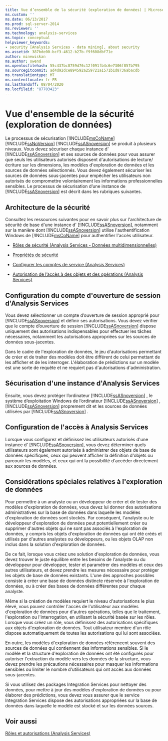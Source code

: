 ```yaml
---
title: Vue d’ensemble de la sécurité (exploration de données) | Microsoft Docs
ms.custom: ''
ms.date: 06/13/2017
ms.prod: sql-server-2014
ms.reviewer: ''
ms.technology: analysis-services
ms.topic: conceptual
helpviewer_keywords:
- security [Analysis Services - data mining], about security
ms.assetid: 387bde00-bcf3-4612-b27b-f9f608dbf71e
author: minewiskan
ms.author: owend
ms.openlocfilehash: 55c437bc8759d76c12f091fb4c6e7306f857b795
ms.sourcegitcommit: ad4d92dce894592a259721a1571b1d8736abacdb
ms.translationtype: MT
ms.contentlocale: fr-FR
ms.lasthandoff: 08/04/2020
ms.locfileid: "87703423"
---
```

# <a name="security-overview-data-mining"></a>Vue d'ensemble de la sécurité (exploration de données)
  Le processus de sécurisation [!INCLUDE[msCoName](../../includes/msconame-md.md)] [!INCLUDE[ssNoVersion](../../includes/ssnoversion-md.md)] [!INCLUDE[ssASnoversion](../../includes/ssasnoversion-md.md)] se produit à plusieurs niveaux. Vous devez sécuriser chaque instance d' [!INCLUDE[ssASnoversion](../../includes/ssasnoversion-md.md)] et ses sources de données pour vous assurer que seuls les utilisateurs autorisés disposent d'autorisations de lecture/écriture sur les dimensions, les modèles d'exploration de données et les sources de données sélectionnés. Vous devez également sécuriser les sources de données sous-jacentes pour empêcher les utilisateurs non autorisés de compromettre volontairement les informations professionnelles sensibles. Le processus de sécurisation d’une instance de [!INCLUDE[ssASnoversion](../../includes/ssasnoversion-md.md)] est décrit dans les rubriques suivantes.  
  
##  <a name="security-architecture"></a><a name="bkmk_Architecture"></a>Architecture de la sécurité  
 Consultez les ressources suivantes pour en savoir plus sur l'architecture de sécurité de base d'une instance d' [!INCLUDE[ssASnoversion](../../includes/ssasnoversion-md.md)], notamment sur la manière dont [!INCLUDE[ssASnoversion](../../includes/ssasnoversion-md.md)] utilise l'authentification Windows de [!INCLUDE[msCoName](../../includes/msconame-md.md)] pour authentifier l'accès utilisateur.  
  
-   [Rôles de sécurité &#40;Analysis Services - Données multidimensionnelles&#41;](../multidimensional-models/olap-logical/security-roles-analysis-services-multidimensional-data.md)  
  
-   [Propriétés de sécurité](../server-properties/security-properties.md)  
  
-   [Configurer les comptes de service &#40;Analysis Services&#41;](../instances/configure-service-accounts-analysis-services.md)  
  
-   [Autorisation de l’accès à des objets et des opérations &#40;Analysis Services&#41;](../multidimensional-models/authorizing-access-to-objects-and-operations-analysis-services.md)  
  
##  <a name="configuring-the-logon-account-for-analysis-services"></a><a name="bkmk_Logon"></a> Configuration du compte d'ouverture de session d'Analysis Services  
 Vous devez sélectionner un compte d’ouverture de session approprié pour [!INCLUDE[ssASnoversion](../../includes/ssasnoversion-md.md)] et définir ses autorisations. Vous devez vérifier que le compte d’ouverture de session [!INCLUDE[ssASnoversion](../../includes/ssasnoversion-md.md)] dispose uniquement des autorisations indispensables pour effectuer les tâches nécessaires, notamment les autorisations appropriées sur les sources de données sous-jacentes.  
  
 Dans le cadre de l'exploration de données, le jeu d'autorisations permettant de créer et de traiter des modèles doit être différent de celui permettant de les afficher et de les interroger. L'élaboration de prédictions sur un modèle est une sorte de requête et ne requiert pas d'autorisations d'administration.  
  
##  <a name="securing-an-analysis-services-instance"></a><a name="bkmk_Instance"></a> Sécurisation d'une instance d'Analysis Services  
 Ensuite, vous devez protéger l’ordinateur [!INCLUDE[ssASnoversion](../../includes/ssasnoversion-md.md)] , le système d’exploitation Windows de l’ordinateur [!INCLUDE[ssASnoversion](../../includes/ssasnoversion-md.md)] , [!INCLUDE[ssASnoversion](../../includes/ssasnoversion-md.md)] proprement dit et les sources de données utilisées par [!INCLUDE[ssASnoversion](../../includes/ssasnoversion-md.md)] .  
  
##  <a name="configuring-access-to-analysis-services"></a><a name="bkmk_Access"></a> Configuration de l'accès à Analysis Services  
 Lorsque vous configurez et définissez les utilisateurs autorisés d'une instance d' [!INCLUDE[ssASnoversion](../../includes/ssasnoversion-md.md)], vous devez déterminer quels utilisateurs sont également autorisés à administrer des objets de base de données spécifiques, ceux qui peuvent afficher la définition d'objets ou parcourir les modèles, et ceux qui ont la possibilité d'accéder directement aux sources de données.  
  
##  <a name="special-considerations-for-data-mining"></a><a name="bkmk_DMspecial"></a> Considérations spéciales relatives à l'exploration de données  
 Pour permettre à un analyste ou un développeur de créer et de tester des modèles d'exploration de données, vous devez lui donner des autorisations administratives sur la base de données dans laquelle les modèles d'exploration de données sont stockés. Par conséquent, l'analyste ou le développeur d'exploration de données peut potentiellement créer ou supprimer d'autres objets qui ne sont pas associés à l'exploration de données, y compris les objets d'exploration de données qui ont été créés et utilisés par d'autres analystes ou développeurs, ou les objets OLAP non inclus dans la solution d'exploration de données.  
  
 De ce fait, lorsque vous créez une solution d'exploration de données, vous devez trouver le juste équilibre entre les besoins de l'analyste ou du développeur pour développer, tester et paramétrer des modèles et ceux des autres utilisateurs, et devez prendre les mesures nécessaire pour protéger les objets de base de données existants. L'une des approches possibles consiste à créer une base de données distincte réservée à l'exploration de données, ou à créer des bases de données différentes pour chaque analyste.  
  
 Même si la création de modèles requiert le niveau d'autorisations le plus élevé, vous pouvez contrôler l'accès de l'utilisateur aux modèles d'exploration de données pour d'autres opérations, telles que le traitement, l'exploration ou l'interrogation, en utilisant la sécurité basée sur les rôles. Lorsque vous créez un rôle, vous définissez des autorisations spécifiques aux objets d'exploration de données. Tout utilisateur membre d'un rôle dispose automatiquement de toutes les autorisations qui lui sont associées.  
  
 En outre, les modèles d'exploration de données référencent souvent des sources de données qui contiennent des informations sensibles. Si le modèle et la structure d'exploration de données ont été configurés pour autoriser l'extraction du modèle vers les données de la structure, vous devez prendre les précautions nécessaires pour masquer les informations sensibles ou limiter le nombre d'utilisateurs qui ont accès aux données sous-jacentes.  
  
 Si vous utilisez des packages Integration Services pour nettoyer des données, pour mettre à jour des modèles d'exploration de données ou pour élaborer des prédictions, vous devez vous assurer que le service Integration Services dispose des autorisations appropriées sur la base de données dans laquelle le modèle est stocké et sur les données sources.  
  
## <a name="see-also"></a>Voir aussi  
 [Rôles et autorisations &#40;Analysis Services&#41;](../multidimensional-models/roles-and-permissions-analysis-services.md)  
  
  
